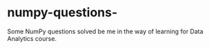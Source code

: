 # numpy-questions-
Some NumPy questions solved be me in the way of learning for Data Analytics course.
